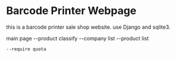 Barcode Printer Webpage
===========
this is a barcode printer sale shop website. use Django and sqlite3.

main page
--product classify
--company list
	--product list

	--require quota
